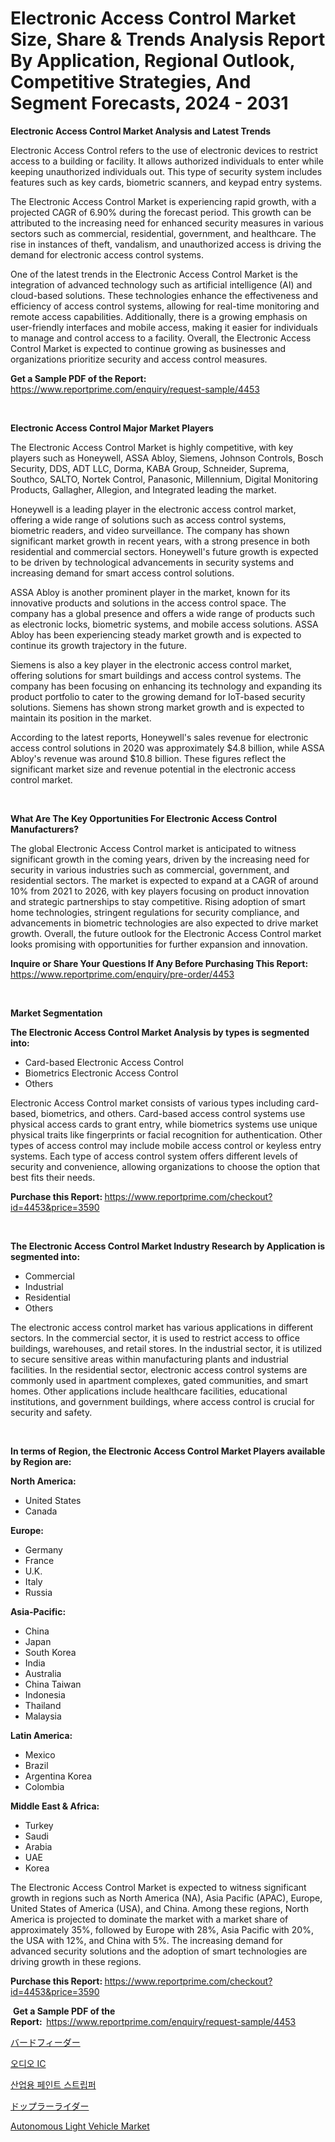 <p><h1>Electronic Access Control Market Size, Share & Trends Analysis Report By Application, Regional Outlook, Competitive Strategies, And Segment Forecasts, 2024 - 2031</h1></p><p><strong>Electronic Access Control Market Analysis and Latest Trends</strong></p>
<p><p>Electronic Access Control refers to the use of electronic devices to restrict access to a building or facility. It allows authorized individuals to enter while keeping unauthorized individuals out. This type of security system includes features such as key cards, biometric scanners, and keypad entry systems.</p><p>The Electronic Access Control Market is experiencing rapid growth, with a projected CAGR of 6.90% during the forecast period. This growth can be attributed to the increasing need for enhanced security measures in various sectors such as commercial, residential, government, and healthcare. The rise in instances of theft, vandalism, and unauthorized access is driving the demand for electronic access control systems.</p><p>One of the latest trends in the Electronic Access Control Market is the integration of advanced technology such as artificial intelligence (AI) and cloud-based solutions. These technologies enhance the effectiveness and efficiency of access control systems, allowing for real-time monitoring and remote access capabilities. Additionally, there is a growing emphasis on user-friendly interfaces and mobile access, making it easier for individuals to manage and control access to a facility. Overall, the Electronic Access Control Market is expected to continue growing as businesses and organizations prioritize security and access control measures.</p></p>
<p><strong>Get a Sample PDF of the Report:&nbsp;</strong> <a href="https://www.reportprime.com/enquiry/request-sample/4453">https://www.reportprime.com/enquiry/request-sample/4453</a></p>
<p>&nbsp;</p>
<p><strong>Electronic Access Control Major Market Players</strong></p>
<p><p>The Electronic Access Control Market is highly competitive, with key players such as Honeywell, ASSA Abloy, Siemens, Johnson Controls, Bosch Security, DDS, ADT LLC, Dorma, KABA Group, Schneider, Suprema, Southco, SALTO, Nortek Control, Panasonic, Millennium, Digital Monitoring Products, Gallagher, Allegion, and Integrated leading the market.</p><p>Honeywell is a leading player in the electronic access control market, offering a wide range of solutions such as access control systems, biometric readers, and video surveillance. The company has shown significant market growth in recent years, with a strong presence in both residential and commercial sectors. Honeywell's future growth is expected to be driven by technological advancements in security systems and increasing demand for smart access control solutions.</p><p>ASSA Abloy is another prominent player in the market, known for its innovative products and solutions in the access control space. The company has a global presence and offers a wide range of products such as electronic locks, biometric systems, and mobile access solutions. ASSA Abloy has been experiencing steady market growth and is expected to continue its growth trajectory in the future.</p><p>Siemens is also a key player in the electronic access control market, offering solutions for smart buildings and access control systems. The company has been focusing on enhancing its technology and expanding its product portfolio to cater to the growing demand for IoT-based security solutions. Siemens has shown strong market growth and is expected to maintain its position in the market.</p><p>According to the latest reports, Honeywell's sales revenue for electronic access control solutions in 2020 was approximately $4.8 billion, while ASSA Abloy's revenue was around $10.8 billion. These figures reflect the significant market size and revenue potential in the electronic access control market.</p></p>
<p>&nbsp;</p>
<p><strong>What Are The Key Opportunities For Electronic Access Control Manufacturers?</strong></p>
<p><p>The global Electronic Access Control market is anticipated to witness significant growth in the coming years, driven by the increasing need for security in various industries such as commercial, government, and residential sectors. The market is expected to expand at a CAGR of around 10% from 2021 to 2026, with key players focusing on product innovation and strategic partnerships to stay competitive. Rising adoption of smart home technologies, stringent regulations for security compliance, and advancements in biometric technologies are also expected to drive market growth. Overall, the future outlook for the Electronic Access Control market looks promising with opportunities for further expansion and innovation.</p></p>
<p><strong>Inquire or Share Your Questions If Any Before Purchasing This Report:</strong> <a href="https://www.reportprime.com/enquiry/pre-order/4453">https://www.reportprime.com/enquiry/pre-order/4453</a></p>
<p>&nbsp;</p>
<p><strong>Market Segmentation</strong></p>
<p><strong>The Electronic Access Control Market Analysis by types is segmented into:</strong></p>
<p><ul><li>Card-based Electronic Access Control</li><li>Biometrics Electronic Access Control</li><li>Others</li></ul></p>
<p><p>Electronic Access Control market consists of various types including card-based, biometrics, and others. Card-based access control systems use physical access cards to grant entry, while biometrics systems use unique physical traits like fingerprints or facial recognition for authentication. Other types of access control may include mobile access control or keyless entry systems. Each type of access control system offers different levels of security and convenience, allowing organizations to choose the option that best fits their needs.</p></p>
<p><strong>Purchase this Report:&nbsp;</strong><a href="https://www.reportprime.com/checkout?id=4453&price=3590">https://www.reportprime.com/checkout?id=4453&price=3590</a></p>
<p>&nbsp;</p>
<p><strong>The Electronic Access Control Market Industry Research by Application is segmented into:</strong></p>
<p><ul><li>Commercial</li><li>Industrial</li><li>Residential</li><li>Others</li></ul></p>
<p><p>The electronic access control market has various applications in different sectors. In the commercial sector, it is used to restrict access to office buildings, warehouses, and retail stores. In the industrial sector, it is utilized to secure sensitive areas within manufacturing plants and industrial facilities. In the residential sector, electronic access control systems are commonly used in apartment complexes, gated communities, and smart homes. Other applications include healthcare facilities, educational institutions, and government buildings, where access control is crucial for security and safety.</p></p>
<p>&nbsp;</p>
<p><strong>In terms of Region, the Electronic Access Control Market Players available by Region are:</strong></p>
<p>
    <p> <strong> North America: </strong>
        <ul>
            <li>United States</li>
            <li>Canada</li>
        </ul>
        </p> 
    <p> <strong> Europe: </strong>
        <ul>
            <li>Germany</li>
            <li>France</li>
            <li>U.K.</li>
            <li>Italy</li>
            <li>Russia</li>
        </ul>
        </p> 
    <p> <strong> Asia-Pacific: </strong>
        <ul>
            <li>China</li>
            <li>Japan</li>
            <li>South Korea</li>
            <li>India</li>
            <li>Australia</li>
            <li>China Taiwan</li>
            <li>Indonesia</li>
            <li>Thailand</li>
            <li>Malaysia</li>
        </ul>
        </p> 
    <p> <strong> Latin America: </strong>
        <ul>
            <li>Mexico</li>
            <li>Brazil</li>
            <li>Argentina Korea</li>
            <li>Colombia</li>
        </ul>
        </p> 
    <p> <strong> Middle East & Africa: </strong>
        <ul>
            <li>Turkey</li>
            <li>Saudi</li>
            <li>Arabia</li>
            <li>UAE</li>
            <li>Korea</li>
        </ul>
    </p>
    </p>
<p><p>The Electronic Access Control Market is expected to witness significant growth in regions such as North America (NA), Asia Pacific (APAC), Europe, United States of America (USA), and China. Among these regions, North America is projected to dominate the market with a market share of approximately 35%, followed by Europe with 28%, Asia Pacific with 20%, the USA with 12%, and China with 5%. The increasing demand for advanced security solutions and the adoption of smart technologies are driving growth in these regions.</p></p>
<p><strong>Purchase this Report: </strong><a href="https://www.reportprime.com/checkout?id=4453&price=3590">https://www.reportprime.com/checkout?id=4453&price=3590</a></p>
<p>&nbsp;<strong>Get a Sample PDF of the Report:&nbsp;&nbsp;</strong><a href="https://www.reportprime.com/enquiry/request-sample/4453">https://www.reportprime.com/enquiry/request-sample/4453</a></p>
<p><strong></strong></p>
<p><p><a href="https://github.com/ihabdkwlxs948/Market-Research-Report-List-1/blob/main/563030415212.md">バードフィーダー</a></p><p><a href="https://github.com/Hubertstyenger6685/Market-Research-Report-List-1/blob/main/769675714086.md">오디오 IC</a></p><p><a href="https://medium.com/@lucianmaluan2022/%EC%82%B0%EC%97%85%EC%9A%A9-%EB%8F%84%EB%A3%8C-%EC%A0%9C%EA%B1%B0%EC%A0%9C-%EC%8B%9C%EC%9E%A5-%EB%B6%84%EC%84%9D-%EA%B8%80%EB%A1%9C%EB%B2%8C-%EC%82%B0%EC%97%85%EC%9D%98-%EC%A0%84%EB%A7%9D-%EB%B0%8F-%EC%98%88%EC%B8%A1-2024%EB%85%84%EB%B6%80%ED%84%B0-2031%EB%85%84%EA%B9%8C%EC%A7%80-328ad54fde83">산업용 페인트 스트립퍼</a></p><p><a href="https://github.com/dadanedu33/Market-Research-Report-List-1/blob/main/973545915213.md">ドップラーライダー</a></p><p><a href="https://issuu.com/reportprime-2/docs/autonomous-light-vehicle-market-size-2030.pptx">Autonomous Light Vehicle Market</a></p></p>